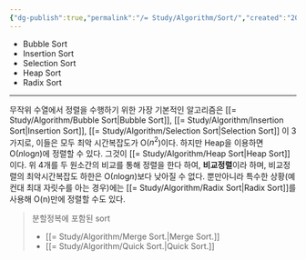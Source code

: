 ```yaml
---
{"dg-publish":true,"permalink":"/= Study/Algorithm/Sort/","created":"2023-12-04T23:03:42.000+09:00","updated":"2025-01-14T15:33:43.000+09:00"}
---
```


- Bubble Sort
- Insertion Sort
- Selection Sort
- Heap Sort
- Radix Sort
---
무작위 수열에서 정렬을 수행하기 위한 가장 기본적인 알고리즘은 [[= Study/Algorithm/Bubble Sort\|Bubble Sort]], [[= Study/Algorithm/Insertion Sort\|Insertion Sort]], [[= Study/Algorithm/Selection Sort\|Selection Sort]] 이 3가지로, 이들은 모두 최악 시간복잡도가 O($n^2$)이다.
하지만 Heap을 이용하면 O($n$log$n$)에 정렬할 수 있다. 그것이 [[= Study/Algorithm/Heap Sort\|Heap Sort]]이다.
위 4개를 두 원소간의 비교를 통해 정렬을 한다 하여, **비교정렬**이라 하며, 비교정렬의 최악시간복잡도 하한은 O($n$log$n$)보다 낮아질 수 없다.
뿐만아니라 특수한 상황(예컨대 최대 자릿수를 아는 경우)에는 [[= Study/Algorithm/Radix Sort\|Radix Sort]]를 사용해 O(n)만에 정렬할 수도 있다.

>분할정복에 포함된 sort
>- [[= Study/Algorithm/Merge Sort.\|Merge Sort.]]
>- [[= Study/Algorithm/Quick Sort.\|Quick Sort.]]

